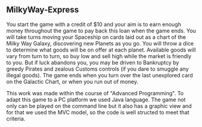 ## MilkyWay-Express

You start the game with a credit of $10 and your aim is to earn enough money throughout the game to pay back this loan when the game ends.
You will take turns moving your Spaceship on cards laid out as a chart of the Milky Way Galaxy, discovering new Planets as you go. You will throw a dice to determine what goods will be on offer at each planet. Available goods will vary from turn to turn, so buy low and sell high while the market is friendly to you. But if luck abandons you, you may be driven to Bankruptcy by greedy Pirates and zealous Customs controls (if you dare to smuggle any illegal goods).
The game ends when you turn over the last unexplored card on the Galactic Chart, or when you run out of money.

This work was made within the course of "Advanced Programming". To adapt this game to a PC platform we used Java language. The game not only can be played on the command line but it also has a graphic view and for that we used the MVC model, so the code is well structed to meet that criteria.
